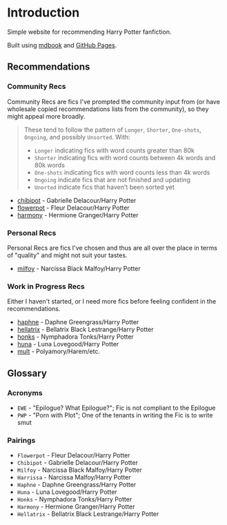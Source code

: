 # Introduction

Simple website for recommending Harry Potter fanfiction.

Built using [mdbook](https://rust-lang.github.io/mdBook/) and [GitHub Pages](https://pages.github.com/). 

## Recommendations

### Community Recs

Community Recs are fics I've prompted the community input from (or have wholesale copied recommendations lists from the community), so they might appeal more broadly.

> These tend to follow the pattern of `Longer`, `Shorter`, `One-shots`, `Ongoing`, and possibly `Unsorted`. With:
> - `Longer` indicating fics with word counts greater than 80k
> - `Shorter` indicating fics with word counts between 4k words and 80k words
> - `One-shots` indicating fics with word counts less than 4k words
> - `Ongoing` indicate fics that are not finished and updating
> - `Unorted` indicate fics that haven't been sorted yet


- [chibipot](./recommendations/chibipot.md) - Gabrielle Delacour/Harry Potter
- [flowerpot](./recommendations/flowerpot.md) - Fleur Delacour/Harry Potter
- [harmony](./recommendations/harmony.md) - Hermione Granger/Harry Potter

### Personal Recs

Personal Recs are fics I've chosen and thus are all over the place in terms of "quality" and might not suit your tastes.

- [milfoy](./recommendations/milfoy.md) - Narcissa Black Malfoy/Harry Potter

### Work in Progress Recs

Either I haven't started, or I need more fics before feeling confident in the recommendations.

- [haphne](./recommendations/haphne.md) - Daphne Greengrass/Harry Potter
- [hellatrix](./recommendations/hellatrix.md) - Bellatrix Black Lestrange/Harry Potter
- [honks](./recommendations/honks.md) - Nymphadora Tonks/Harry Potter
- [huna](./recommendations/huna.md) - Luna Lovegood/Harry Potter
- [mult](./recommendations/mult.md) - Polyamory/Harem/etc.

## Glossary

### Acronyms
- `EWE` - "Epilogue? What Epilogue?"; Fic is not compliant to the Epilogue
- `PWP` - "Porn with Plot"; One of the tenants in writing the Fic is to write smut

### Pairings
- `Flowerpot` - Fleur Delacour/Harry Potter 
- `Chibipot` - Gabrielle Delacour/Harry Potter
- `Milfoy` - Narcissa Black Malfoy/Harry Potter
- `Harrissa` - Narcissa Malfoy/Harry Potter
- `Haphne` - Daphne Greengrass/Harry Potter
- `Huna` - Luna Lovegood/Harry Potter
- `Honks` - Nymphadora Tonks/Harry Potter
- `Harmony` - Hermione Granger/Harry Potter
- `Hellatrix` - Bellatrix Black Lestrange/Harry Potter
